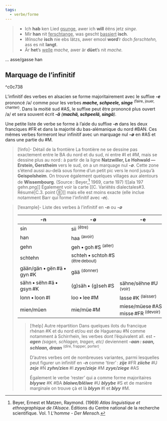 ```yaml
---
tags:
  - verbe/forme
---
```


> - Ich **hab** ken Lied <u>gsunge</u>, awer ich **will** ëëns jetz *singe.*
> - Mir **han** nit <u>ferschtange</u>, was gescht <u>bassiert</u> **isch**.
> - _Winsche_ **isch** nie ebs lätzs, awer emool **word**’r doch *ferschtehn,* ass es nit **langt**.
> - Är **het**’s <u>welle</u> *mache,* awer är **düet**’s nit *mache.*

… asse/gasse han

## Marquage de l’infinitif

^c0c738

L’infinitif des verbes en alsacien se forme majoritairement avec le suffixe ***-e*** prononcé /ə/ comme pour les verbes ***mache, schpeele, singe*** <sup>(faire, jouer, chanter)</sup>. Dans la moitié sud #AS, le suffixe peut être prononcé plus ouvert /a/ et sera souvent écrit _**-ä** (**machä, schpeelä, singä**)._

Une petite liste de verbe se forme à l’aide du suffixe ***-n*** dans les deux franciques #FR et dans la majorité du bas-alémanique du nord #BAN. Ces mêmes verbes formeront leur infinitif avec un marquage nul ***-∅*** en #AS et dans une partie du #M.

> [!info]- Détail de la frontière
> La frontière ne se dessine pas exactement entre le BA du nord et du sud, ni entre #I et #M, mais se dessine plus au nord : à partir de la ligne **Natzwiller, Le Hohwald — Erstein, Gerstheim** vers le sud, on a un marquage nul ***-∅***. Cette zone s’étend aussi au-delà sous forme d’un petit pic vers le nord jusqu’à **Geispolsheim**. On trouve également quelques villages aux alentours de **Wissembourg**.
> (Source : Beyer,[^ALA] 1969, carte 197) ![[ala 197 gehn.png]]
> Également voir la carte [[C. Variétés dialectales#3. Résumé|C.3. point ⑧]] mais elle est moins exacte (elle inclue notamment Barr qui forme l’infinitif avec ***-n***).

> [!example]- Liste des verbes à l’infinitif en ***-n*** ou ***-∅***
> 
> -n | -∅ | -e
>  -- | -- | --
> sin | sii <sup>(être)</sup> |
> han | haa <sup>(avoir)</sup>|
> gehn | geh • goh #S <sup>(aller)</sup>|
> schtehn | schteh • schtoh #S <sup>(être debout)</sup>|
> gään/gän • gën #ä • gyn #K | gää <sup>(donner)</sup>|
> sähn • sëhn #ä • gsyn #K | (g)säh • (g)seh #S | sähne/sëhne #U <sup>(voir)</sup>
> lonn • loon #I | loo • lee #M|lasse #K <sup>(laisser)</sup>
> mien/müen|mie/müe #M | miese/müese #AS • misse #FR <sup>(devoir)</sup>
>
> > [!help] Autre répartition
> > Dans quelques ilots du francique rhénan #K et du nord et/ou est de Haguenau #N comme notamment à Schirrhein, les verbes dont l’équivalent all. est _**-agen** (sagen, schlagen, tragen, etc)_ deviennent ***-aan : saan, schlaan, draan*** <sup>(dire, frapper, porter)</sup>.
> > 
> > D’autres verbes ont de nombreuses variantes, parmi lesquelles peut figurer un infinitif en ***-n*** comme ‘tirer’ : ***zije*** #FR ***ziiche*** #U ***zeje*** #N ***zyhn/zien*** #I ***zyye/zieje*** #M ***zyye/ziege*** #AS
> > 
> > Également le verbe ‘rester’ qui a comme forme majoritaires ***blyywe*** #K #BA ***blaiwe/blëiwe*** #U ***blyybe*** #S et de manière marginale on trouve çà et là ***blyyn*** #I et ***blyy*** #M.

[^ALA]: Beyer, Ernest et Matzen, Raymond. (1969) _Atlas linguistique et ethnographique de l’Alsace_. Éditions du Centre national de la recherche scientifique. Vol. 1 _L’homme - Der Mensch_.